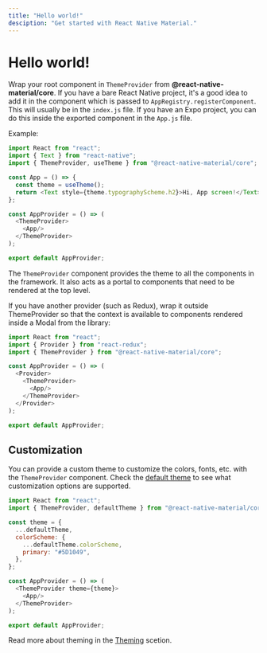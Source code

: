```yaml
---
title: "Hello world!"
desciption: "Get started with React Native Material."
---
```


# Hello world!

Wrap your root component in `ThemeProvider` from **@react-native-material/core**. If you have a bare React Native
project, it's a good idea to add it in the component which is passed to `AppRegistry.registerComponent`. This will
usually be in the `index.js` file. If you have an Expo project, you can do this inside the exported component in
the `App.js` file.

Example:

```js
import React from "react";
import { Text } from "react-native";
import { ThemeProvider, useTheme } from "@react-native-material/core";

const App = () => {
  const theme = useTheme();
  return <Text style={theme.typographyScheme.h2}>Hi, App screen!</Text>;
};

const AppProvider = () => (
  <ThemeProvider>
    <App/>
  </ThemeProvider>
);

export default AppProvider;
```

The `ThemeProvider` component provides the theme to all the components in the framework. It also acts as a portal to
components that need to be rendered at the top level.

If you have another provider (such as Redux), wrap it outside ThemeProvider so that the context is available to
components rendered inside a Modal from the library:

```js
import React from "react";
import { Provider } from "react-redux";
import { ThemeProvider } from "@react-native-material/core";

const AppProvider = () => (
  <Provider>
    <ThemeProvider>
      <App/>
    </ThemeProvider>
  </Provider>
);

export default AppProvider;
```

## Customization

You can provide a custom theme to customize the colors, fonts, etc. with the `ThemeProvider` component. Check
the [default theme](https://github.com/yamankatby/react-native-material/blob/main/example/core/base/theme-scheme/theme-scheme.ts)
to see what customization options are supported.

```js
import React from "react";
import { ThemeProvider, defaultTheme } from "@react-native-material/core";

const theme = {
  ...defaultTheme,
  colorScheme: {
    ...defaultTheme.colorScheme,
    primary: "#5D1049",
  },
};

const AppProvider = () => (
  <ThemeProvider theme={theme}>
    <App/>
  </ThemeProvider>
);

export default AppProvider;
```

Read more about theming in the [Theming](/theming/theming-overview) scetion.
